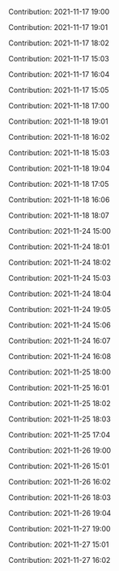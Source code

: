 Contribution: 2021-11-17 19:00

Contribution: 2021-11-17 19:01

Contribution: 2021-11-17 18:02

Contribution: 2021-11-17 15:03

Contribution: 2021-11-17 16:04

Contribution: 2021-11-17 15:05

Contribution: 2021-11-18 17:00

Contribution: 2021-11-18 19:01

Contribution: 2021-11-18 16:02

Contribution: 2021-11-18 15:03

Contribution: 2021-11-18 19:04

Contribution: 2021-11-18 17:05

Contribution: 2021-11-18 16:06

Contribution: 2021-11-18 18:07

Contribution: 2021-11-24 15:00

Contribution: 2021-11-24 18:01

Contribution: 2021-11-24 18:02

Contribution: 2021-11-24 15:03

Contribution: 2021-11-24 18:04

Contribution: 2021-11-24 19:05

Contribution: 2021-11-24 15:06

Contribution: 2021-11-24 16:07

Contribution: 2021-11-24 16:08

Contribution: 2021-11-25 18:00

Contribution: 2021-11-25 16:01

Contribution: 2021-11-25 18:02

Contribution: 2021-11-25 18:03

Contribution: 2021-11-25 17:04

Contribution: 2021-11-26 19:00

Contribution: 2021-11-26 15:01

Contribution: 2021-11-26 16:02

Contribution: 2021-11-26 18:03

Contribution: 2021-11-26 19:04

Contribution: 2021-11-27 19:00

Contribution: 2021-11-27 15:01

Contribution: 2021-11-27 16:02

